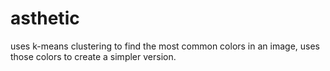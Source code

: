 # asthetic
uses k-means clustering to find the most common colors in an image, uses those colors to create a simpler version.

